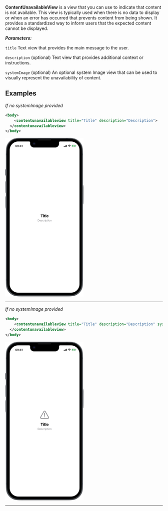 **ContentUnavailableView** is a view that you can use to indicate that content is not available. This view is typically used when there is no data to display or when an error has occurred that prevents content from being shown. It provides a standardized way to inform users that the expected content cannot be displayed.

***Parameters:***

`title` Text view that provides the main message to the user.

`description` (optional) Text view that provides additional context or instructions.

`systemImage` (optional) An optional system Image view that can be used to visually represent the unavailability of content.

## Examples

*If no systemImage provided*

```xml
<body>
    <contentunavailableview title="Title" description="Description">
  </contentunavailableview>
</body>
```
<img src="/Screenshots/Views/Other/contentunavailableview_1.png" width="250" alt="Screenshot">


---
*If no systemImage provided*

```xml
<body>
    <contentunavailableview title="Title" description="Description" systemImage="exclamationmark.triangle">
  </contentunavailableview>
</body>
```
<img src="/Screenshots/Views/Other/contentunavailableview_2.png" width="250" alt="Screenshot">


---
